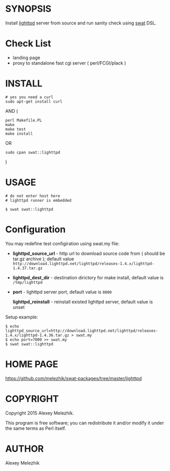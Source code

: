 # SYNOPSIS

Install [lighttpd](http://lighttpd.org/) server from source and run sanity check using [swat](https://github.com/melezhik/swat) DSL.

# Check List

- landing page
- proxy to standalone fast cgi server ( perl/FCGI/plack ) 

# INSTALL

    # yes you need a curl
    sudo apt-get install curl

AND (

    perl Makefile.PL
    make
    make test
    make install

OR

    sudo cpan swat::lighttpd

)

# USAGE

    # do not enter host here
    # lighttpd runner is embedded

    $ swat swat::lighttpd 

# Configuration

You may redefine test configiration using swat.my file:

- **lighttpd\_source\_url** - http url to download source code from ( should be tar.gz archive ); default value `http://download.lighttpd.net/lighttpd/releases-1.4.x/lighttpd-1.4.37.tar.gz`
- **lighttpd\_dest\_dir** - destination dirictory for make install, default value is `/tmp/lighttpd`
- **port** - lighttpd server port, default value is `8000`

    **lighttpd\_reinstall** - reinstall existed lighttpd server, default value is unset

Setup example:

    $ echo lighttpd_source_url=http://download.lighttpd.net/lighttpd/releases-1.4.x/lighttpd-1.4.36.tar.gz > swat.my
    $ echo port=7000 >> swat.my
    $ swat swat::lighttpd

# HOME PAGE

https://github.com/melezhik/swat-packages/tree/master/lighttpd

# COPYRIGHT

Copyright 2015 Alexey Melezhik.

This program is free software; you can redistribute it and/or modify it under the same terms as Perl itself.

# AUTHOR

Alexey Melezhik
